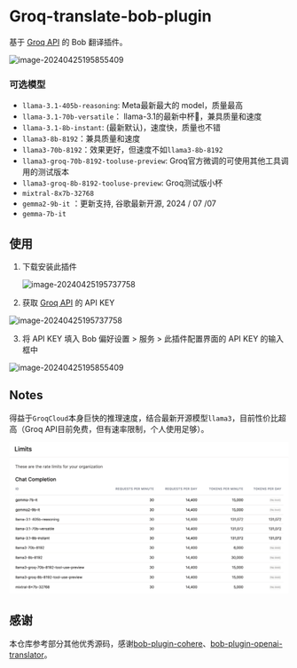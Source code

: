 # Groq-translate-bob-plugin



基于 [Groq API](https://console.groq.com/keys) 的 Bob 翻译插件。

![image-20240425195855409](./assets/groqcloud.png)

### 可选模型

* `llama-3.1-405b-reasoning`: Meta最新最大的 model，质量最高
* `llama-3.1-70b-versatile`： llama-3.1的最新中杯🥤，兼具质量和速度
* `llama-3.1-8b-instant`: (最新默认)，速度快，质量也不错
* `llama3-8b-8192`：兼具质量和速度
* `llama3-70b-8192`：效果更好，但速度不如`llama3-8b-8192`
* `llama3-groq-70b-8192-tooluse-preview`: Groq官方微调的可使用其他工具调用的测试版本
* `llama3-groq-8b-8192-tooluse-preview`: Groq测试版小杯
* `mixtral-8x7b-32768`
* `gemma2-9b-it` ：更新支持, 谷歌最新开源, 2024 / 07 /07
* `gemma-7b-it`

## 使用

1. 下载安装此插件

	![image-20240425195737758](./assets/plugin.png)

2. 获取 [Groq API](https://console.groq.com/keys) 的 API KEY

![image-20240425195737758](./assets/groqapi.png)

3. 将 API KEY 填入 Bob 偏好设置 > 服务 > 此插件配置界面的 API KEY 的输入框中

![image-20240425195855409](./assets/bobapi.png)

## Notes

得益于`GroqCloud`本身巨快的推理速度，结合最新开源模型`llama3`，目前性价比超高（Groq API目前免费，但有速率限制，个人使用足够）。

![image-20240724](assets/limits.png)
## 感谢

本仓库参考部分其他优秀源码，感谢[bob-plugin-cohere](https://github.com/missuo/bob-plugin-cohere)、[bob-plugin-openai-translator](https://github.com/openai-translator/bob-plugin-openai-translator)。
